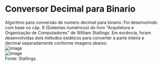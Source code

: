# Conversor Decimal para Binario
Algoritmo para conversão de numero decimal para binario. Foi desenvolvido com base no cáp. 9 (Sistemas numéricos) do livro "Arquitetura e Organização de Computadores" de William Stallings. Em excência, foram desenvolvidas dois métodos estáticos para converter a parte inteira e decimal separadamente conforme imagens abaixo:<br>
![image](https://user-images.githubusercontent.com/126287649/233870616-d2a8e2ba-2ba2-49ee-9239-b41b2d3911ad.png)<br>
![image](https://user-images.githubusercontent.com/126287649/233870636-77c616ed-fb3c-484a-9f04-2294be1b74a5.png)<br>
Fonte: Stallings.

